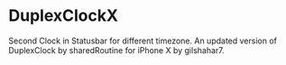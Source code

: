 DuplexClockX
===========

Second Clock in Statusbar for different timezone.
An updated version of DuplexClock by sharedRoutine for iPhone X by gilshahar7.
